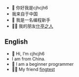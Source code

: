 - 👋 你好我是cjhcjh6
- 我来自于中国
- 👀 我是一名编程新手
- 🤷‍♀️ 我的朋友[什亭之人](https://github.com/fingtest6)
## English
- 👋 Hi, I’m cjhcjh6
- I am from China.
- 👀 I am a beginner programmer
- 🤷‍♀️ My friend [fingtest](https://github.com/fingtest6)
<!---
cjhcjh6/cjhcjh6 is a ✨ special ✨ repository because its `README.md` (this file) appears on your GitHub profile.
You can click the Preview link to take a look at your changes.
--->
